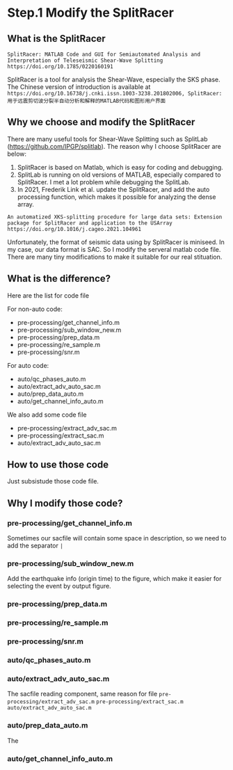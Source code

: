 # Step.1 Modify the SplitRacer

## What is the SplitRacer

`SplitRacer: MATLAB Code and GUI for Semiautomated Analysis and Interpretation of Teleseismic Shear‐Wave Splitting 
https://doi.org/10.1785/0220160191`

SplitRacer is a tool for analysis the Shear‐Wave, especially the SKS phase. The Chinese version of introduction is available at `https://doi.org/10.16738/j.cnki.issn.1003-3238.201802006, SplitRacer:用于远震剪切波分裂半自动分析和解释的MATLAB代码和图形用户界面`

## Why we choose and modify the SplitRacer 

There are many useful tools for Shear‐Wave Splitting such as SplitLab (https://github.com/IPGP/splitlab). The reason why I choose SplitRacer are below:

1. SplitRacer is based on Matlab, which is easy for coding and debugging.
2. SplitLab is running on old versions of MATLAB, especially compared to SplitRacer. I met a lot problem while debugging the SplitLab.
3. In 2021, Frederik Link et al. update the SplitRacer, and add the auto processing function, which makes it possible for analyzing the dense array. 

`An automatized XKS-splitting procedure for large data sets: Extension package for SplitRacer and application to the USArray https://doi.org/10.1016/j.cageo.2021.104961`

Unfortunately, the format of seismic data using by SplitRacer is miniseed. In my case, our data format is SAC. So I modify the serveral matlab code file. There are many tiny modifications to make it suitable for our real stituation.

## What is the difference?

Here are the list for code file

For non-auto code:
- pre-processing/get_channel_info.m
- pre-processing/sub_window_new.m
- pre-processing/prep_data.m
- pre-processing/re_sample.m
- pre-processing/snr.m

For auto code:
- auto/qc_phases_auto.m
- auto/extract_adv_auto_sac.m
- auto/prep_data_auto.m
- auto/get_channel_info_auto.m

We also add some code file

- pre-processing/extract_adv_sac.m
- pre-processing/extract_sac.m
- auto/extract_adv_auto_sac.m

## How to use those code

Just subsistude those code file.


## Why I modify those code?

### pre-processing/get_channel_info.m

Sometimes our sacfile will contain some space in description, so we need to add the separator `|`

### pre-processing/sub_window_new.m

Add the earthquake info (origin time) to the figure, which make it easier for selecting the event by output figure. 

### pre-processing/prep_data.m


### pre-processing/re_sample.m



### pre-processing/snr.m


### auto/qc_phases_auto.m


### auto/extract_adv_auto_sac.m

The sacfile reading component, same reason for file `pre-processing/extract_adv_sac.m` `pre-processing/extract_sac.m` `auto/extract_adv_auto_sac.m`

### auto/prep_data_auto.m

The 

### auto/get_channel_info_auto.m
